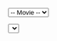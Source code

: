 <!DOCTYPE html>
<html>
<body>

<select id="Movie" onchange="ChangeMovieList()">
  <option value="">-- Movie --</option>
  <option value="CO">Comedy</option>
  <option value="AD">Adventure</option>
  <option value="DR">Drama</option>
</select>

<select id="MovieGenre"></select>


<p id="demo"></p>

<script>
function myFunction() {
    document.getElementById("demo").innerHTML = result;
}
</script>



<script>
var MoviesAndGenres = {};
MoviesAndGenres['CO'] = ['Comedy1', 'Comedy2', 'Comedy3'];
MoviesAndGenres['AD'] = ['Adventure1', 'Adventure2', 'Adventure3', 'Adventure4'];
MoviesAndGenres['DR'] = ['Drama1', 'Drama2', 'Drama3'];

function ChangeMovieList() {
  var MovieList = document.getElementById("Movie");
  var GenreList = document.getElementById("MovieGenre");
  var selMovie = MovieList.options[MovieList.selectedIndex].value;

  while (GenreList.options.length) {
    GenreList.remove(0);
  }


  var Movies = MoviesAndGenres[selMovie];
  if (Movies) {
    var i;
    for (i = 0; i < Movies.length; i++) {
      var Movie = new Option(Movies[i], i);
      GenreList.options.add(Movie);
    }

  }


}




</script>

</body>
</html>

